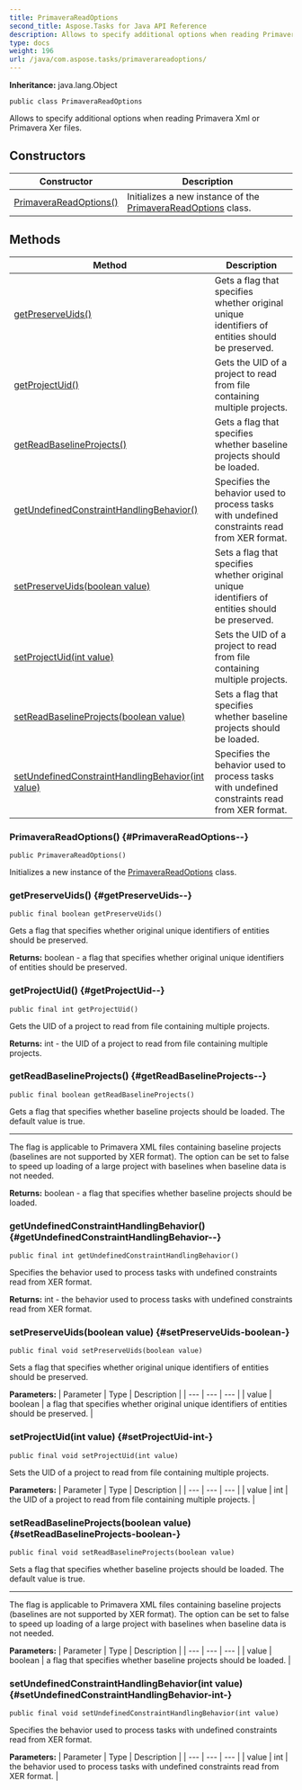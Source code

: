 ```yaml
---
title: PrimaveraReadOptions
second_title: Aspose.Tasks for Java API Reference
description: Allows to specify additional options when reading Primavera Xml or Primavera Xer files.
type: docs
weight: 196
url: /java/com.aspose.tasks/primaverareadoptions/
---
```


**Inheritance:**
java.lang.Object
```
public class PrimaveraReadOptions
```

Allows to specify additional options when reading Primavera Xml or Primavera Xer files.
## Constructors

| Constructor | Description |
| --- | --- |
| [PrimaveraReadOptions()](#PrimaveraReadOptions--) | Initializes a new instance of the [PrimaveraReadOptions](../../com.aspose.tasks/primaverareadoptions) class. |
## Methods

| Method | Description |
| --- | --- |
| [getPreserveUids()](#getPreserveUids--) | Gets a flag that specifies whether original unique identifiers of entities should be preserved. |
| [getProjectUid()](#getProjectUid--) | Gets the UID of a project to read from file containing multiple projects. |
| [getReadBaselineProjects()](#getReadBaselineProjects--) | Gets a flag that specifies whether baseline projects should be loaded. |
| [getUndefinedConstraintHandlingBehavior()](#getUndefinedConstraintHandlingBehavior--) | Specifies the behavior used to process tasks with undefined constraints read from XER format. |
| [setPreserveUids(boolean value)](#setPreserveUids-boolean-) | Sets a flag that specifies whether original unique identifiers of entities should be preserved. |
| [setProjectUid(int value)](#setProjectUid-int-) | Sets the UID of a project to read from file containing multiple projects. |
| [setReadBaselineProjects(boolean value)](#setReadBaselineProjects-boolean-) | Sets a flag that specifies whether baseline projects should be loaded. |
| [setUndefinedConstraintHandlingBehavior(int value)](#setUndefinedConstraintHandlingBehavior-int-) | Specifies the behavior used to process tasks with undefined constraints read from XER format. |
### PrimaveraReadOptions() {#PrimaveraReadOptions--}
```
public PrimaveraReadOptions()
```


Initializes a new instance of the [PrimaveraReadOptions](../../com.aspose.tasks/primaverareadoptions) class.

### getPreserveUids() {#getPreserveUids--}
```
public final boolean getPreserveUids()
```


Gets a flag that specifies whether original unique identifiers of entities should be preserved.

**Returns:**
boolean - a flag that specifies whether original unique identifiers of entities should be preserved.
### getProjectUid() {#getProjectUid--}
```
public final int getProjectUid()
```


Gets the UID of a project to read from file containing multiple projects.

**Returns:**
int - the UID of a project to read from file containing multiple projects.
### getReadBaselineProjects() {#getReadBaselineProjects--}
```
public final boolean getReadBaselineProjects()
```


Gets a flag that specifies whether baseline projects should be loaded. The default value is true.

--------------------

The flag is applicable to Primavera XML files containing baseline projects (baselines are not supported by XER format). The option can be set to false to speed up loading of a large project with baselines when baseline data is not needed.

**Returns:**
boolean - a flag that specifies whether baseline projects should be loaded.
### getUndefinedConstraintHandlingBehavior() {#getUndefinedConstraintHandlingBehavior--}
```
public final int getUndefinedConstraintHandlingBehavior()
```


Specifies the behavior used to process tasks with undefined constraints read from XER format.

**Returns:**
int - the behavior used to process tasks with undefined constraints read from XER format.
### setPreserveUids(boolean value) {#setPreserveUids-boolean-}
```
public final void setPreserveUids(boolean value)
```


Sets a flag that specifies whether original unique identifiers of entities should be preserved.

**Parameters:**
| Parameter | Type | Description |
| --- | --- | --- |
| value | boolean | a flag that specifies whether original unique identifiers of entities should be preserved. |

### setProjectUid(int value) {#setProjectUid-int-}
```
public final void setProjectUid(int value)
```


Sets the UID of a project to read from file containing multiple projects.

**Parameters:**
| Parameter | Type | Description |
| --- | --- | --- |
| value | int | the UID of a project to read from file containing multiple projects. |

### setReadBaselineProjects(boolean value) {#setReadBaselineProjects-boolean-}
```
public final void setReadBaselineProjects(boolean value)
```


Sets a flag that specifies whether baseline projects should be loaded. The default value is true.

--------------------

The flag is applicable to Primavera XML files containing baseline projects (baselines are not supported by XER format). The option can be set to false to speed up loading of a large project with baselines when baseline data is not needed.

**Parameters:**
| Parameter | Type | Description |
| --- | --- | --- |
| value | boolean | a flag that specifies whether baseline projects should be loaded. |

### setUndefinedConstraintHandlingBehavior(int value) {#setUndefinedConstraintHandlingBehavior-int-}
```
public final void setUndefinedConstraintHandlingBehavior(int value)
```


Specifies the behavior used to process tasks with undefined constraints read from XER format.

**Parameters:**
| Parameter | Type | Description |
| --- | --- | --- |
| value | int | the behavior used to process tasks with undefined constraints read from XER format. |

